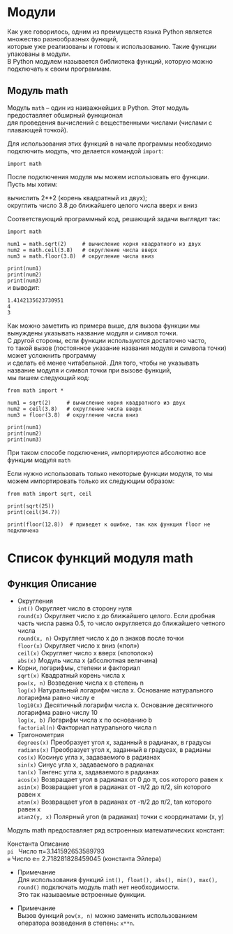 # Модули

Как уже говорилось, одним из преимуществ языка Python является множество разнообразных функций,   
которые уже реализованы и готовы к использованию. Такие функции упакованы в модули.   
В Python модулем называется библиотека функций, которую можно подключать к своим программам.

## Модуль math
Модуль `math` – один из наиважнейших в Python. Этот модуль предоставляет обширный функционал  
для проведения вычислений с вещественными числами (числами с плавающей точкой).

Для использования этих функций в начале программы необходимо подключить модуль, что делается командой `import`:

`import math`

После подключения модуля мы можем использовать его функции. Пусть мы хотим:

вычислить 
2**2 (корень квадратный из двух);  
округлить число 3.8 до ближайшего целого числа вверх и вниз  

Соответствующий программный код, решающий задачи выглядит так:

`import math`

`num1 = math.sqrt(2)     # вычисление корня квадратного из двух`  
`num2 = math.ceil(3.8)   # округление числа вверх`  
`num3 = math.floor(3.8)  # округление числа вниз`  

`print(num1)`  
`print(num2)`  
`print(num3)`  
и выводит:

`1.4142135623730951`  
`4`  
`3`  

Как можно заметить из примера выше, для вызова функции мы вынуждены указывать название модуля и символ точки.   
С другой стороны, если функции используются достаточно часто,   
то такой вызов (постоянное указание названия модуля и символа точки) может усложнить программу  
и сделать её менее читабельной. Для того, чтобы не указывать название модуля и символ точки при вызове функций,   
мы пишем следующий код:

`from math import *`

`num1 = sqrt(2)     # вычисление корня квадратного из двух`  
`num2 = ceil(3.8)   # округление числа вверх`  
`num3 = floor(3.8)  # округление числа вниз`  

`print(num1)`  
`print(num2)`  
`print(num3)`  

При таком способе подключения, импортируются абсолютно все функции модуля `math`

Если нужно использовать только некоторые функции модуля, то мы можем импортировать только их следующим образом:

`from math import sqrt, ceil`

`print(sqrt(25))`  
`print(ceil(34.7))`  

`print(floor(12.8))  # приведет к ошибке, так как функция floor не подключена`

# Список функций модуля math

## Функция	Описание
* Округления  
`int()`	Округляет число в сторону нуля  
`round(x)`	Округляет число x до ближайшего целого. Если дробная часть числа равна 0.5, то число округляется до ближайшего четного числа  
`round(x, n)`	Округляет число x до n знаков после точки  
`floor(x)`	Округляет число x вниз («пол»)  
`ceil(x)`	Округляет число x вверх («потолок»)  
`abs(x)`	Модуль числа x (абсолютная величина)  
* Корни, логарифмы, степени и факториал  
`sqrt(x)`	Квадратный корень числа x  
`pow(x, n)`	Возведение числа x в степень n  
`log(x)`	Натуральный логарифм числа x. Основание натурального логарифма равно числу e  
`log10(x)`	Десятичный логарифм числа x. Основание десятичного логарифма равно числу 10  
`log(x, b)`	Логарифм числа x по основанию b  
`factorial(n)`	Факториал натурального числа n  
* Тригонометрия  
`degrees(x)`	Преобразует угол x, заданный в радианах, в градусы  
`radians(x)`	Преобразует угол x, заданный в градусах, в радианы  
`cos(x)`	Косинус угла x, задаваемого в радианах  
`sin(x)`	Синус угла x, задаваемого в радианах  
`tan(x)`	Тангенс угла x, задаваемого в радианах  
`acos(x)`	Возвращает угол в радианах от 0 до π, cos которого равен x  
`asin(x)`	Возвращает угол в радианах от -π/2 до π/2, sin которого равен x  
`atan(x)`	Возвращает угол в радианах от -π/2 до π/2, tan которого равен x  
`atan2(y, x)`	Полярный угол (в радианах) точки с координатами (x, y)

Модуль math предоставляет ряд встроенных математических констант:

Константа   	Описание  
`pi	`         Число π=3.141592653589793  
`e`	          Число e= 2.718281828459045 (константа Эйлера)

* Примечание   
Для использования функций `int(), float(), abs(), min(), max(), round()` подключать модуль math нет необходимости.   
Это так называемые встроенные функции.

* Примечание   
Вызов функций `pow(x, n)` можно заменить использованием оператора возведения в степень: `x**n`.
